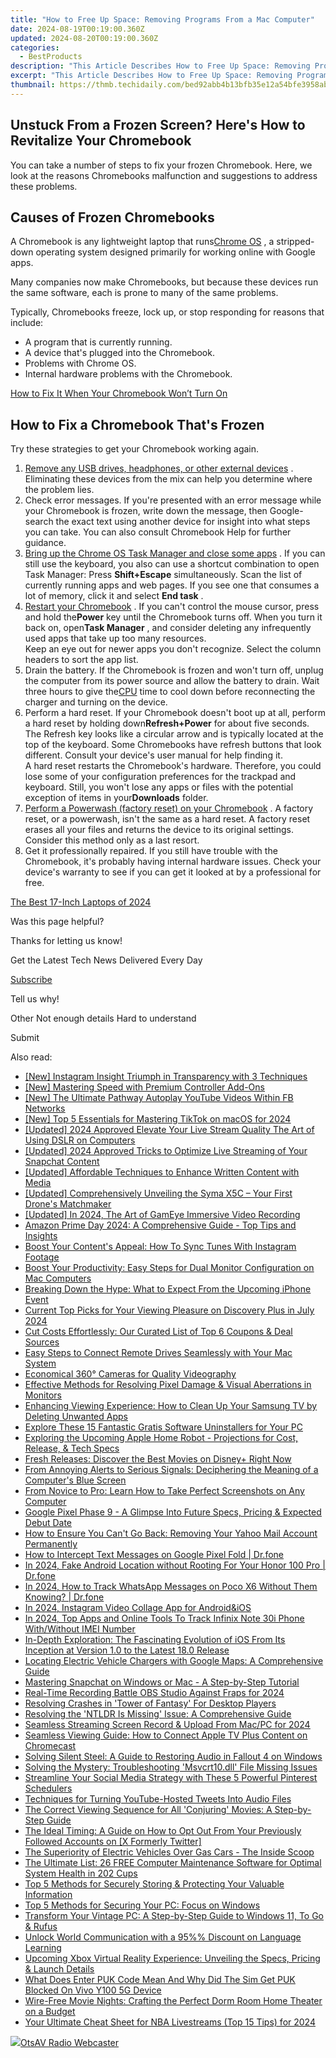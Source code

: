 ```yaml
---
title: "How to Free Up Space: Removing Programs From a Mac Computer"
date: 2024-08-19T00:19:00.360Z
updated: 2024-08-20T00:19:00.360Z
categories:
  - BestProducts
description: "This Article Describes How to Free Up Space: Removing Programs From a Mac Computer"
excerpt: "This Article Describes How to Free Up Space: Removing Programs From a Mac Computer"
thumbnail: https://thmb.techidaily.com/bed92abb4b13bfb35e12a54bfe3958abc331bc9941bc7a8515fe1dd62e1cd32c.jpg
---
```


## Unstuck From a Frozen Screen? Here's How to Revitalize Your Chromebook
 You can take a number of steps to fix your frozen Chromebook. Here, we look at the reasons Chromebooks malfunction and suggestions to address these problems.

## Causes of Frozen Chromebooks

 A Chromebook is any lightweight laptop that runs[Chrome OS](https://www.lifewire.com/google-chrome-os-1616448) , a stripped-down operating system designed primarily for working online with Google apps.

 Many companies now make Chromebooks, but because these devices run the same software, each is prone to many of the same problems.

 Typically, Chromebooks freeze, lock up, or stop responding for reasons that include:

* A program that is currently running.
* A device that's plugged into the Chromebook.
* Problems with Chrome OS.
* Internal hardware problems with the Chromebook.

[How to Fix It When Your Chromebook Won’t Turn On](https://www.lifewire.com/fix-a-chromebook-that-wont-turn-on-4802489)

## How to Fix a Chromebook That's Frozen

 Try these strategies to get your Chromebook working again.

1. [Remove any USB drives, headphones, or other external devices](https://www.lifewire.com/eject-flash-drive-from-chromebook-4782831) . Eliminating these devices from the mix can help you determine where the problem lies.
2. Check error messages. If you're presented with an error message while your Chromebook is frozen, write down the message, then Google-search the exact text using another device for insight into what steps you can take. You can also consult Chromebook Help for further guidance.
3. [Bring up the Chrome OS Task Manager and close some apps](https://www.lifewire.com/google-chrome-task-manager-4103619) . If you can still use the keyboard, you also can use a shortcut combination to open Task Manager: Press **Shift+Escape** simultaneously. Scan the list of currently running apps and web pages. If you see one that consumes a lot of memory, click it and select **End task** .
4. [Restart your Chromebook](https://www.lifewire.com/how-to-restart-a-chromebook-4771931) . If you can't control the mouse cursor, press and hold the**Power** key until the Chromebook turns off. When you turn it back on, open**Task Manager** , and consider deleting any infrequently used apps that take up too many resources.  
 Keep an eye out for newer apps you don't recognize. Select the column headers to sort the app list.
5. Drain the battery. If the Chromebook is frozen and won't turn off, unplug the computer from its power source and allow the battery to drain. Wait three hours to give the[CPU](https://www.lifewire.com/what-is-a-cpu-2618150) time to cool down before reconnecting the charger and turning on the device.
6. Perform a hard reset. If your Chromebook doesn't boot up at all, perform a hard reset by holding down**Refresh+Power** for about five seconds.  
 The Refresh key looks like a circular arrow and is typically located at the top of the keyboard. Some Chromebooks have refresh buttons that look different. Consult your device's user manual for help finding it.  
 A hard reset restarts the Chromebook's hardware. Therefore, you could lose some of your configuration preferences for the trackpad and keyboard. Still, you won't lose any apps or files with the potential exception of items in your**Downloads** folder.
7. [Perform a Powerwash (factory reset) on your Chromebook](https://www.lifewire.com/how-to-powerwash-chromebook-4687496) . A factory reset, or a powerwash, isn't the same as a hard reset. A factory reset erases all your files and returns the device to its original settings.  
Consider this method only as a last resort.
8. Get it professionally repaired. If you still have trouble with the Chromebook, it's probably having internal hardware issues. Check your device's warranty to see if you can get it looked at by a professional for free.

[The Best 17-Inch Laptops of 2024](https://www.lifewire.com/best-17-inch-laptops-832683)

Was this page helpful?

Thanks for letting us know!

 Get the Latest Tech News Delivered Every Day

[Subscribe](https://www.lifewire.com/#)

Tell us why!

 Other  Not enough details  Hard to understand

 Submit

<ins class="adsbygoogle"
     style="display:block"
     data-ad-format="autorelaxed"
     data-ad-client="ca-pub-7571918770474297"
     data-ad-slot="1223367746"></ins>



<ins class="adsbygoogle"
     style="display:block"
     data-ad-client="ca-pub-7571918770474297"
     data-ad-slot="8358498916"
     data-ad-format="auto"
     data-full-width-responsive="true"></ins>

<span class="atpl-alsoreadstyle">Also read:</span>
<div><ul>
<li><a href="https://instagram-videos.techidaily.com/new-instagram-insight-triumph-in-transparency-with-3-techniques/"><u>[New] Instagram Insight  Triumph in Transparency with 3 Techniques</u></a></li>
<li><a href="https://extra-skills.techidaily.com/new-mastering-speed-with-premium-controller-add-ons/"><u>[New] Mastering Speed with Premium Controller Add-Ons</u></a></li>
<li><a href="https://facebook-video-recording.techidaily.com/new-the-ultimate-pathway-autoplay-youtube-videos-within-fb-networks/"><u>[New] The Ultimate Pathway  Autoplay YouTube Videos Within FB Networks</u></a></li>
<li><a href="https://tiktok-videos.techidaily.com/new-top-5-essentials-for-mastering-tiktok-on-macos-for-2024/"><u>[New] Top 5 Essentials for Mastering TikTok on macOS for 2024</u></a></li>
<li><a href="https://facebook-clips.techidaily.com/updated-2024-approved-elevate-your-live-stream-quality-the-art-of-using-dslr-on-computers/"><u>[Updated] 2024 Approved  Elevate Your Live Stream Quality  The Art of Using DSLR on Computers</u></a></li>
<li><a href="https://snapchat-videos.techidaily.com/updated-2024-approved-tricks-to-optimize-live-streaming-of-your-snapchat-content/"><u>[Updated] 2024 Approved  Tricks to Optimize Live Streaming of Your Snapchat Content</u></a></li>
<li><a href="https://youtube-videos.techidaily.com/updated-affordable-techniques-to-enhance-written-content-with-media/"><u>[Updated] Affordable Techniques to Enhance Written Content with Media</u></a></li>
<li><a href="https://extra-tips.techidaily.com/updated-comprehensively-unveiling-the-syma-x5c-your-first-drones-matchmaker/"><u>[Updated] Comprehensively Unveiling the Syma X5C – Your First Drone's Matchmaker</u></a></li>
<li><a href="https://visual-screen-recording.techidaily.com/updated-in-2024-the-art-of-gameye-immersive-video-recording/"><u>[Updated] In 2024, The Art of GamEye  Immersive Video Recording</u></a></li>
<li><a href="https://tech-recovery.techidaily.com/amazon-prime-day-2024-a-comprehensive-guide-top-tips-and-insights/"><u>Amazon Prime Day 2024: A Comprehensive Guide - Top Tips and Insights</u></a></li>
<li><a href="https://tech-renaissance.techidaily.com/boost-your-contents-appeal-how-to-sync-tunes-with-instagram-footage/"><u>Boost Your Content's Appeal: How To Sync Tunes With Instagram Footage</u></a></li>
<li><a href="https://tech-renaissance.techidaily.com/boost-your-productivity-easy-steps-for-dual-monitor-configuration-on-mac-computers/"><u>Boost Your Productivity: Easy Steps for Dual Monitor Configuration on Mac Computers</u></a></li>
<li><a href="https://tech-renaissance.techidaily.com/breaking-down-the-hype-what-to-expect-from-the-upcoming-iphone-event/"><u>Breaking Down the Hype: What to Expect From the Upcoming iPhone Event</u></a></li>
<li><a href="https://tech-renaissance.techidaily.com/current-top-picks-for-your-viewing-pleasure-on-discovery-plus-in-july-2024/"><u>Current Top Picks for Your Viewing Pleasure on Discovery Plus in July 2024</u></a></li>
<li><a href="https://tech-renaissance.techidaily.com/cut-costs-effortlessly-our-curated-list-of-top-6-coupons-and-deal-sources/"><u>Cut Costs Effortlessly: Our Curated List of Top 6 Coupons & Deal Sources</u></a></li>
<li><a href="https://tech-renaissance.techidaily.com/1722882868738-easy-steps-to-connect-remote-drives-seamlessly-with-your-mac-system/"><u>Easy Steps to Connect Remote Drives Seamlessly with Your Mac System</u></a></li>
<li><a href="https://extra-hints.techidaily.com/economical-360-cameras-for-quality-videography/"><u>Economical 360° Cameras for Quality Videography</u></a></li>
<li><a href="https://tech-renaissance.techidaily.com/effective-methods-for-resolving-pixel-damage-and-visual-aberrations-in-monitors/"><u>Effective Methods for Resolving Pixel Damage & Visual Aberrations in Monitors</u></a></li>
<li><a href="https://tech-renaissance.techidaily.com/enhancing-viewing-experience-how-to-clean-up-your-samsung-tv-by-deleting-unwanted-apps/"><u>Enhancing Viewing Experience: How to Clean Up Your Samsung TV by Deleting Unwanted Apps</u></a></li>
<li><a href="https://tech-renaissance.techidaily.com/explore-these-15-fantastic-gratis-software-uninstallers-for-your-pc/"><u>Explore These 15 Fantastic Gratis Software Uninstallers for Your PC</u></a></li>
<li><a href="https://tech-renaissance.techidaily.com/exploring-the-upcoming-apple-home-robot-projections-for-cost-release-and-tech-specs/"><u>Exploring the Upcoming Apple Home Robot - Projections for Cost, Release, & Tech Specs</u></a></li>
<li><a href="https://tech-renaissance.techidaily.com/fresh-releases-discover-the-best-movies-on-disneyplus-right-now/"><u>Fresh Releases: Discover the Best Movies on Disney+ Right Now</u></a></li>
<li><a href="https://tech-renaissance.techidaily.com/from-annoying-alerts-to-serious-signals-deciphering-the-meaning-of-a-computers-blue-screen/"><u>From Annoying Alerts to Serious Signals: Deciphering the Meaning of a Computer's Blue Screen</u></a></li>
<li><a href="https://tech-renaissance.techidaily.com/from-novice-to-pro-learn-how-to-take-perfect-screenshots-on-any-computer/"><u>From Novice to Pro: Learn How to Take Perfect Screenshots on Any Computer</u></a></li>
<li><a href="https://tech-renaissance.techidaily.com/1722894758207-google-pixel-phase-9-a-glimpse-into-future-specs-pricing-and-expected-debut-date/"><u>Google Pixel Phase 9 - A Glimpse Into Future Specs, Pricing & Expected Debut Date</u></a></li>
<li><a href="https://tech-renaissance.techidaily.com/how-to-ensure-you-cant-go-back-removing-your-yahoo-mail-account-permanently/"><u>How to Ensure You Can't Go Back: Removing Your Yahoo Mail Account Permanently</u></a></li>
<li><a href="https://android-location-track.techidaily.com/how-to-intercept-text-messages-on-google-pixel-fold-drfone-by-drfone-virtual-android/"><u>How to Intercept Text Messages on Google Pixel Fold | Dr.fone</u></a></li>
<li><a href="https://android-location.techidaily.com/in-2024-fake-android-location-without-rooting-for-your-honor-100-pro-drfone-by-drfone-virtual/"><u>In 2024, Fake Android Location without Rooting For Your Honor 100 Pro | Dr.fone</u></a></li>
<li><a href="https://android-location-track.techidaily.com/in-2024-how-to-track-whatsapp-messages-on-poco-x6-without-them-knowing-drfone-by-drfone-virtual-android/"><u>In 2024, How to Track WhatsApp Messages on Poco X6 Without Them Knowing? | Dr.fone</u></a></li>
<li><a href="https://instagram-videos.techidaily.com/in-2024-instagram-video-collage-app-for-androidandios/"><u>In 2024, Instagram Video Collage App for Android&iOS</u></a></li>
<li><a href="https://unlock-android.techidaily.com/in-2024-top-apps-and-online-tools-to-track-infinix-note-30i-phone-withwithout-imei-number-by-drfone-android/"><u>In 2024, Top Apps and Online Tools To Track Infinix Note 30i Phone With/Without IMEI Number</u></a></li>
<li><a href="https://tech-renaissance.techidaily.com/in-depth-exploration-the-fascinating-evolution-of-ios-from-its-inception-at-version-10-to-the-latest-180-release/"><u>In-Depth Exploration: The Fascinating Evolution of iOS From Its Inception at Version 1.0 to the Latest 18.0 Release</u></a></li>
<li><a href="https://tech-renaissance.techidaily.com/locating-electric-vehicle-chargers-with-google-maps-a-comprehensive-guide/"><u>Locating Electric Vehicle Chargers with Google Maps: A Comprehensive Guide</u></a></li>
<li><a href="https://tech-renaissance.techidaily.com/mastering-snapchat-on-windows-or-mac-a-step-by-step-tutorial/"><u>Mastering Snapchat on Windows or Mac - A Step-by-Step Tutorial</u></a></li>
<li><a href="https://screen-video-capture.techidaily.com/real-time-recording-battle-obs-studio-against-fraps-for-2024/"><u>Real-Time Recording Battle  OBS Studio Against Fraps for 2024</u></a></li>
<li><a href="https://program-issues.techidaily.com/resolving-crashes-in-tower-of-fantasy-for-desktop-players/"><u>Resolving Crashes in 'Tower of Fantasy' For Desktop Players</u></a></li>
<li><a href="https://tech-renaissance.techidaily.com/resolving-the-ntldr-is-missing-issue-a-comprehensive-guide/"><u>Resolving the 'NTLDR Is Missing' Issue: A Comprehensive Guide</u></a></li>
<li><a href="https://youtube-sure.techidaily.com/ess-streaming-screen-record-and-upload-from-macpc-for-2024/"><u>Seamless Streaming  Screen Record & Upload From Mac/PC for 2024</u></a></li>
<li><a href="https://tech-renaissance.techidaily.com/seamless-viewing-guide-how-to-connect-apple-tv-plus-content-on-chromecast/"><u>Seamless Viewing Guide: How to Connect Apple TV Plus Content on Chromecast</u></a></li>
<li><a href="https://program-issues.techidaily.com/solving-silent-steel-a-guide-to-restoring-audio-in-fallout-4-on-windows/"><u>Solving Silent Steel: A Guide to Restoring Audio in Fallout 4 on Windows</u></a></li>
<li><a href="https://tech-renaissance.techidaily.com/solving-the-mystery-troubleshooting-msvcrt10dll-file-missing-issues/"><u>Solving the Mystery: Troubleshooting 'Msvcrt10.dll' File Missing Issues</u></a></li>
<li><a href="https://tech-renaissance.techidaily.com/streamline-your-social-media-strategy-with-these-5-powerful-pinterest-schedulers/"><u>Streamline Your Social Media Strategy with These 5 Powerful Pinterest Schedulers</u></a></li>
<li><a href="https://extra-resources.techidaily.com/techniques-for-turning-youtube-hosted-tweets-into-audio-files/"><u>Techniques for Turning YouTube-Hosted Tweets Into Audio Files</u></a></li>
<li><a href="https://tech-renaissance.techidaily.com/the-correct-viewing-sequence-for-all-conjuring-movies-a-step-by-step-guide/"><u>The Correct Viewing Sequence for All 'Conjuring' Movies: A Step-by-Step Guide</u></a></li>
<li><a href="https://tech-renaissance.techidaily.com/the-ideal-timing-a-guide-on-how-to-opt-out-from-your-previously-followed-accounts-on-x-formerly-twitter/"><u>The Ideal Timing: A Guide on How to Opt Out From Your Previously Followed Accounts on [X Formerly Twitter]</u></a></li>
<li><a href="https://tech-renaissance.techidaily.com/the-superiority-of-electric-vehicles-over-gas-cars-the-inside-scoop/"><u>The Superiority of Electric Vehicles Over Gas Cars - The Inside Scoop</u></a></li>
<li><a href="https://tech-renaissance.techidaily.com/the-ultimate-list-26-free-computer-maintenance-software-for-optimal-system-health-in-202-cups/"><u>The Ultimate List: 26 FREE Computer Maintenance Software for Optimal System Health in 202 Cups</u></a></li>
<li><a href="https://tech-recovery.techidaily.com/top-5-methods-for-securely-storing-and-protecting-your-valuable-information/"><u>Top 5 Methods for Securely Storing & Protecting Your Valuable Information</u></a></li>
<li><a href="https://win-forum.techidaily.com/top-5-methods-for-securing-your-pc-focus-on-windows/"><u>Top 5 Methods for Securing Your PC: Focus on Windows</u></a></li>
<li><a href="https://win11.techidaily.com/transform-your-vintage-pc-a-step-by-step-guide-to-windows-11-to-go-and-rufus/"><u>Transform Your Vintage PC: A Step-by-Step Guide to Windows 11, To Go & Rufus</u></a></li>
<li><a href="https://mondly-stories.techidaily.com/unlock-world-communication-with-a-95-discount-on-language-learning/"><u>Unlock World Communication with a 95%% Discount on Language Learning</u></a></li>
<li><a href="https://tech-renaissance.techidaily.com/upcoming-xbox-virtual-reality-experience-unveiling-the-specs-pricing-and-launch-details/"><u>Upcoming Xbox Virtual Reality Experience: Unveiling the Specs, Pricing & Launch Details</u></a></li>
<li><a href="https://sim-unlock.techidaily.com/what-does-enter-puk-code-mean-and-why-did-the-sim-get-puk-blocked-on-vivo-y100-5g-device-by-drfone-android/"><u>What Does Enter PUK Code Mean And Why Did The Sim Get PUK Blocked On Vivo Y100 5G Device</u></a></li>
<li><a href="https://tech-renaissance.techidaily.com/wire-free-movie-nights-crafting-the-perfect-dorm-room-home-theater-on-a-budget/"><u>Wire-Free Movie Nights: Crafting the Perfect Dorm Room Home Theater on a Budget</u></a></li>
<li><a href="https://fox-http.techidaily.com/your-ultimate-cheat-sheet-for-nba-livestreams-top-15-tips-for-2024/"><u>Your Ultimate Cheat Sheet for NBA Livestreams (Top 15 Tips) for 2024</u></a></li>
</ul></div>

<!-- affiliate ads begin -->
<a href="https://otszone.ots7.com/order/checkout.php?PRODS=4713322&QTY=1&AFFILIATE=108875&CART=1"><img src="https://green.ots7.com/screenshots/OtsAV/OtsAVRadio1.90-300x188.jpg" border="0">OtsAV Radio Webcaster</a>
<!-- affiliate ads end -->